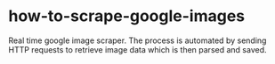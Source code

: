 # how-to-scrape-google-images
Real time google image scraper. The process is automated by sending HTTP requests to retrieve image data which is then parsed and saved. 
